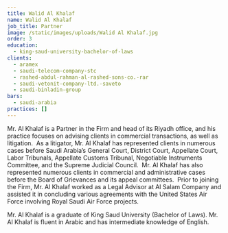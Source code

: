 ```yaml
---
title: Walid Al Khalaf
name: Walid Al Khalaf
job_title: Partner
image: /static/images/uploads/Walid Al Khalaf.jpg
order: 3
education:
  - king-saud-university-bachelor-of-laws
clients:
  - aramex
  - saudi-telecom-company-stc
  - rashed-abdul-rahman-al-rashed-sons-co.-rar
  - saudi-vetonit-company-ltd.-saveto
  - saudi-binladin-group
bars:
  - saudi-arabia
practices: []
---
```

Mr. Al Khalaf is a Partner in the Firm and head of its Riyadh office, and his practice focuses on advising clients in commercial transactions, as well as litigation.  As a litigator, Mr. Al Khalaf has represented clients in numerous cases before Saudi Arabia’s General Court, District Court, Appellate Court, Labor Tribunals, Appellate Customs Tribunal, Negotiable Instruments Committee, and the Supreme Judicial Council.  Mr. Al Khalaf has also represented numerous clients in commercial and administrative cases before the Board of Grievances and its appeal committees.  Prior to joining the Firm, Mr. Al Khalaf worked as a Legal Advisor at Al Salam Company and assisted it in concluding various agreements with the United States Air Force involving Royal Saudi Air Force projects.

Mr. Al Khalaf is a graduate of King Saud University (Bachelor of Laws). Mr. Al Khalaf is fluent in Arabic and has intermediate knowledge of English.
